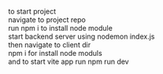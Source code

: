 to start project <br>
navigate to project repo<br>
run npm i to install node module <br>
start backend server using nodemon index.js<br>
then navigate to client dir<br>
npm i for install node moduls<br>
and to start vite app run npm run dev<br>

